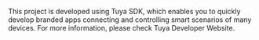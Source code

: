 This project is developed using Tuya SDK, which enables you to quickly develop branded apps connecting and controlling smart scenarios of many devices. For more information, please check Tuya Developer Website.